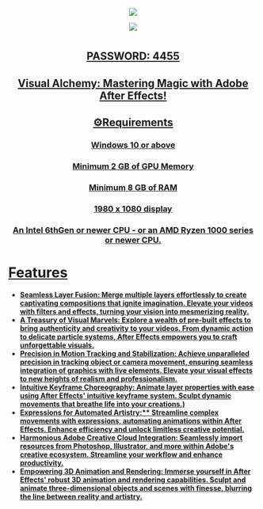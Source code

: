   <p align="center">
  <img src="https://github.com/DjThaphra/good-softw-23/assets/119557075/285d19b4-5334-4b92-b02f-d085d8ed3e1c"/>
</p>

<p align="center">
  <a href="https://freeclickr.com/7Eb72N"><img src="https://github.com/DjThaphra/good-softw-23/assets/119557075/e55af933-a301-4282-892b-40a1eef9aa29" />
</p>

# <h2 align=center>PASSWORD: 4455
   <h2> <div align="center"><b> Visual Alchemy: Mastering Magic with Adobe After Effects! </b></div> </h2>

<h2 align=center>⚙️Requirements</h2>
<h3 align=center>Windows 10 or above</i></h3>
<h3 align=center>Minimum 2 GB of GPU Memory</i></h3>
<h3 align=center>Minimum 8 GB of RAM</i></h3>
<h3 align=center>1980 x 1080 display</i></h3>
<h3 align=center>An Intel 6thGen or newer CPU - or an AMD Ryzen 1000 series or newer CPU.</i></h3>

<h1>Features</h1>

- <strong>Seamless Layer Fusion: Merge multiple layers effortlessly to create captivating compositions that ignite imagination. Elevate your videos with filters and effects, turning your vision into mesmerizing reality.</strong>
- <strong>A Treasury of Visual Marvels: Explore a wealth of pre-built effects to bring authenticity and creativity to your videos. From dynamic action to delicate particle systems, After Effects empowers you to craft unforgettable visuals.</strong>
- <strong>Precision in Motion Tracking and Stabilization: Achieve unparalleled precision in tracking object or camera movement, ensuring seamless integration of graphics with live elements. Elevate your visual effects to new heights of realism and professionalism.</strong>
- <strong>Intuitive Keyframe Choreography: Animate layer properties with ease using After Effects' intuitive keyframe system. Sculpt dynamic movements that breathe life into your creations.)</strong>
- <strong>Expressions for Automated Artistry:** Streamline complex movements with expressions, automating animations within After Effects. Enhance efficiency and unlock limitless creative potential.</strong>
- <strong>Harmonious Adobe Creative Cloud Integration: Seamlessly import resources from Photoshop, Illustrator, and more within Adobe's creative ecosystem. Streamline your workflow and enhance productivity.</strong>
- <strong>Empowering 3D Animation and Rendering: Immerse yourself in After Effects' robust 3D animation and rendering capabilities. Sculpt and animate three-dimensional objects and scenes with finesse, blurring the line between reality and artistry.</strong>



  



